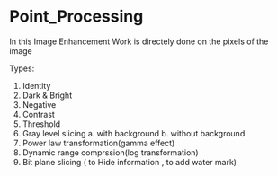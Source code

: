 # Point_Processing
In this Image Enhancement Work is directely done on the pixels of the image

Types:
1. Identity
2. Dark & Bright
3. Negative
4. Contrast
5. Threshold
6. Gray level slicing
    a. with background
    b. without background
7. Power law transformation(gamma effect)
8. Dynamic range comprssion(log transformation)
9. Bit plane slicing ( to Hide information , to add water mark)
